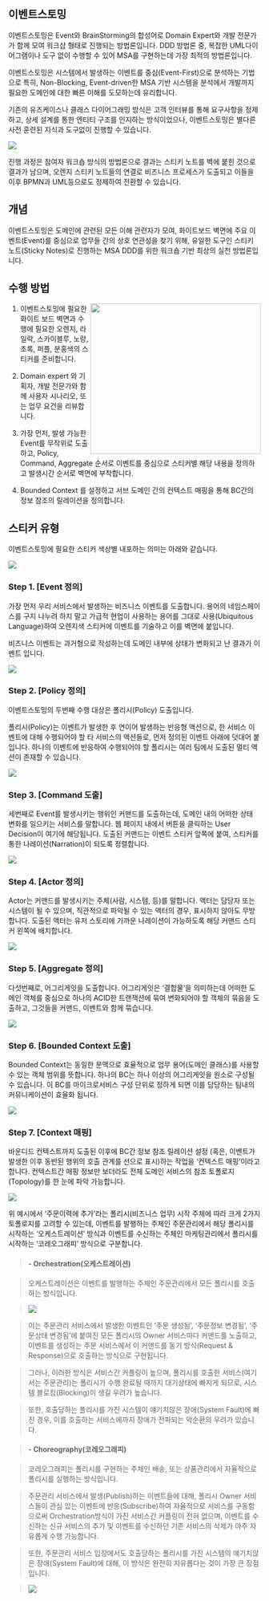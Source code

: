 ## 이벤트스토밍

이벤트스토밍은 Event와 BrainStorming의 합성어로 Domain Expert와 개발 전문가가 함께 모여 워크샵 형태로 진행되는 방법론입니다. DDD 방법론 중, 복잡한 UML다이어그램이나 도구 없이 수행할 수 있어 MSA를 구현하는데 가장 최적의 방법론입니다.

이벤트스토밍은 시스템에서 발생하는 이벤트를 중심(Event-First)으로 분석하는 기법으로 특히, Non-Blocking, Event-driven한 MSA 기반 시스템을 분석에서 개발까지 필요한 도메인에 대한 빠른 이해를 도모하는데 유리합니다.

기존의 유즈케이스나 클래스 다이어그래밍 방식은 고객 인터뷰를 통해 요구사항을 정제하고, 상세 설계를 통한 엔티티 구조를 인지하는 방식이었으나, 이벤트스토밍은 별다른 사전 훈련된 지식과 도구없이 진행할 수 있습니다.

![](/img/03_Bizdevops/03/01/image31.png)

진행 과정은 참여자 워크숍 방식의 방법론으로 결과는 스티키 노트를 벽에 붙힌 것으로 결과가 남으며, 오렌지 스티키 노트들의 연결로 비즈니스 프로세스가 도출되고 이들을 이후 BPMN과 UML등으로도 정제하여 전환할 수 있습니다.

## **개념**

이벤트스토밍은 도메인에 관련된 모든 이해 관련자가 모여, 화이트보드 벽면에 주요 이벤트(Event)를 중심으로 업무들 간의 상호 연관성을 찾기 위해, 유일한 도구인 스티키 노트(Sticky Notes)로 진행하는 MSA DDD를 위한 워크숍 기반 최상의 실천 방법론입니다.

## **수행 방법**
<img src="/img/03_Bizdevops/03/01/image32.jpeg" align="right" width="340" height="300"></img>

1.  이벤트스토밍에 필요한 화이트 보드 벽면과 수행에 필요한 오렌지, 라일락, 스카이블루, 노랑, 초록, 퍼플, 분홍색의 스티커를 준비합니다.

2.  Domain expert 와 기획자, 개발 전문가와 함께 사용자 시나리오, 또는 업무 요건을 리뷰합니다.

3.  가장 먼저, 발생 가능한 Event를 무작위로 도출하고, Policy, Command, Aggregate 순서로 이벤트를 중심으로 스티커별 해당 내용을 정의하고 발생시간 순서로 벽면에 부착합니다.

4.  Bounded Context 를 설정하고 서브 도메인 간의 컨텍스트 매핑을 통해 BC간의 정보 참조의 릴레이션을 정의합니다.

## **스티커 유형**

이벤트스토밍에 필요한 스티커 색상별 내포하는 의미는 아래와 같습니다.

![](/img/03_Bizdevops/03/01/image33.png)

### **Step 1. \[Event 정의\]**

가장 먼저 우리 서비스에서 발생하는 비즈니스 이벤트를 도출합니다. 용어의 네임스페이스를 구지 나누려 하지 말고 가급적 현업이 사용하는 용어를 그대로 사용(Ubiquitous Language)하여 오렌지색 스티커에 이벤트를 기술하고 이를 벽면에 붙입니다.

비즈니스 이벤트는 과거형으로 작성하는데 도메인 내부에 상태가 변화되고 난 결과가 이벤트 입니다.

![](/img/03_Bizdevops/03/01/image34.png)

### **Step 2. \[Policy 정의\]**

이벤트스토밍의 두번째 수행 대상은 폴리시(Policy) 도출입니다.

폴리시(Policy)는 이벤트가 발생한 후 연이어 발생하는 반응형 액션으로, 한 서비스 이벤트에 대해 수행되어야 할 타 서비스의 액션들로, 먼저 정의된 이벤트 아래에 덧대어 붙입니다. 
하나의 이벤트에 반응하여 수행되어야 할 폴리시는 여러 팀에서 도출된 멀티 액션이 존재할 수 있습니다.

![](/img/03_Bizdevops/03/01/image35.png)

### **Step 3. \[Command 도출\]**

세번째로 Event를 발생시키는 행위인 커맨드를 도출하는데, 도메인 내의 어떠한 상태 변화를 일으키는 서비스를 말합니다.
 웹 페이지 내에서 버튼을 클릭하는 User Decision이 여기에 해당됩니다. 
 도출된 커맨드는 이벤트 스티커 앞쪽에 붙여, 스티커를 통한 나레이션(Narration)이 되도록 정렬합니다.

![](/img/03_Bizdevops/03/01/image36.png)

### **Step 4. \[Actor 정의\]**

Actor는 커맨드를 발생시키는 주체(사람, 시스템, 등)를 말합니다. 액터는 담당자 또는 시스템이 될 수 있으며, 직관적으로 파악될 수 있는 액터의 경우, 표시하지 않아도 무방합니다. 도출된 액터는 유저 스토리에 가까운 나레이션이 가능하도록 해당 커맨드 스티커 왼쪽에 배치합니다.

![](/img/03_Bizdevops/03/01/image37.png)

### **Step 5. \[Aggregate 정의\]**

 다섯번째로, 어그리게잇을 도출합니다. 어그리게잇은 ‘결합물’을 의미하는데 어떠한 도메인 객체를 중심으로 하나의 ACID한 트랜잭션에 묶여 변화되어야 할 객체의 묶음을 도출하고, 그것들을 커맨드, 이벤트와 함께 묶습니다.

![](/img/03_Bizdevops/03/01/image38.png)

### **Step 6. [Bounded Context 도출]**

Bounded Context는 동일한 문맥으로 효율적으로 업무 용어(도메인 클래스)를 사용할 수 있는 객체 범위를 뜻합니다. 하나의 BC는 하나 이상의 어그리게잇을 원소로 구성될 수 있습니다. 이 BC를 마이크로서비스 구성 단위로 정하게 되면 이를 담당하는 팀내의 커뮤니케이션이 효율화 됩니다.

![](/img/03_Bizdevops/03/01/image39.png)

### **Step 7. [Context 매핑]**

바운디드 컨텍스트까지 도출된 이후에 BC간 정보 참조 릴레이션 설정 (혹은, 이벤트가 발생한 이후 동반된 행위의 호출 관계를 선으로 표시)하는 작업을 ‘컨텍스트 매핑’이라고 합니다. 컨텍스트간 매핑 정보만 보더라도 전체 도메인 서비스의 참조 토폴로지(Topology)를 한 눈에 파악 가능합니다.

![](/img/03_Bizdevops/03/01/image40.png)

위 예시에서 ‘주문이력에 추가’라는 폴리시(비즈니스 업무) 시작 주체에 따라 크게 2가지 토폴로지를 고려할 수 있는데, 이벤트를 발행하는 주체인 주문관리에서 해당 폴리시를 시작하는 ‘오케스트레이션’ 방식과 이벤트를 수신하는 주체인 마케팅관리에서 폴리시를 시작하는 ‘코레오그래피’ 방식으로 구분합니다.

> #### **- Orchestration(오케스트레이션)**
 
> 오케스트레이션은 이벤트를 발행하는 주체인 주문관리에서 모든 폴리시를 호출하는 방식입니다.

> ![](/img/03_Bizdevops/03/01/image41.png)

> 이는 주문관리 서비스에서 발생한 이벤트인 ‘주문 생성됨’, ‘주문정보 변경됨’, ‘주문상태 변경됨’에 붙여진 모든 폴리시의 Owner 서비스마다 커맨드를 노출하고, 이벤트를 생성하는 주문 서비스에서 이 커맨드를 동기 방식(Request & Response)으로 호출하는 방식으로 구현됩니다.

> 그러나, 이러한 방식은 서비스간 커플링이 높으며, 폴리시를 호출한 서비스(여기서는 주문관리)는 폴리시가 수행 완료될 때까지 대기상태에 빠지게 되므로, 시스템 블로킹(Blocking)이 생길 우려가 높습니다.

> 또한, 호출당하는 폴리시를 가진 시스템이 얘기치않은 장애(System Fault)에 빠진 경우, 이를 호출하는 서비스에까지 장애가 전파되는 악순환의 우려가 있습니다.

> #### **- Choreography(코레오그래피)**

> 코레오그래피는 폴리시를 구현하는 주체인 배송, 또는 상품관리에서 자율적으로 폴리시를 실행하는 방식입니다.

> 주문관리 서비스에서 발생(Publish)하는 이벤트들에 대해, 폴리시 Owner 서비스들이 관심 있는 이벤트에 반응(Subscribe)하여 자율적으로 서비스를 구동함으로써 Orchestration방식이 가진 서비스간 커플링이 전혀 없으며, 이벤트를 수신하는 신규 서비스의 추가 및 이벤트를 수신하던 기존 서비스의 삭제가 아주 자유롭게 수행 가능합니다.

> 또한, 주문관리 서비스 입장에서도 호출당하는 폴리시를 가진 시스템의 얘기치않은 장애(System Fault)에 대해, 이 방식은 완전히 자유롭다는 것이 가장 큰 장점입니다.

> ![](/img/03_Bizdevops/03/01/image42.png)

<br/><br/>